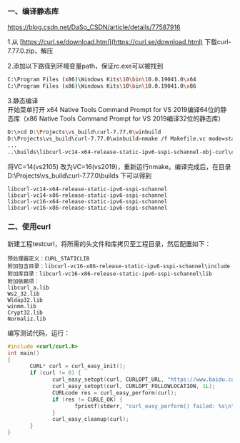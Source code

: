 ### 一、编译静态库

https://blog.csdn.net/DaSo_CSDN/article/details/77587916

1.从 [https://curl.se/download.html](https://curl.se/download.html) 下载curl-7.77.0.zip，解压

2.添加以下路径到环境变量path，保证rc.exe可以被找到  

```bash
C:\Program Files (x86)\Windows Kits\10\bin\10.0.19041.0\x64  
C:\Program Files (x86)\Windows Kits\10\bin\10.0.19041.0\x86  
```

3.静态编译  
开始菜单打开 x64 Native Tools Command Prompt for VS 2019编译64位的静态库（x86 Native Tools Command Prompt for VS 2019编译32位的静态库）

```bash
D:\>cd D:\Projects\vs_build\curl-7.77.0\winbuild
D:\Projects\vs_build\curl-7.77.0\winbuild>nmake /f Makefile.vc mode=static VC=14 MACHINE=x64 DEBUG=no
...
..\builds\libcurl-vc14-x64-release-static-ipv6-sspi-schannel-obj-curl\curl.res
```

将VC=14(vs2105) 改为VC=16(vs2019)，重新运行nmake。编译完成后，在目录 D:\Projects\vs_build\curl-7.77.0\builds 下可以得到  

```
libcurl-vc14-x64-release-static-ipv6-sspi-schannel
libcurl-vc14-x86-release-static-ipv6-sspi-schannel
libcurl-vc16-x64-release-static-ipv6-sspi-schannel
libcurl-vc16-x86-release-static-ipv6-sspi-schannel
```

### 二、使用curl

新建工程testcurl，将所需的头文件和库拷贝至工程目录，然后配置如下：

```
预处理器定义：CURL_STATICLIB
附加包含目录：libcurl-vc16-x86-release-static-ipv6-sspi-schannel\include
附加库目录：libcurl-vc16-x86-release-static-ipv6-sspi-schannel\lib
附加依赖项：
libcurl_a.lib
Ws2_32.lib
Wldap32.lib
winmm.lib
Crypt32.lib
Normaliz.lib
```

编写测试代码，运行：
```cpp
#include <curl/curl.h>
int main()
{
       CURL* curl = curl_easy_init();
       if (curl != 0) {
              curl_easy_setopt(curl, CURLOPT_URL, "https://www.baidu.com");
              curl_easy_setopt(curl, CURLOPT_FOLLOWLOCATION, 1L);
              CURLcode res = curl_easy_perform(curl);
              if (res != CURLE_OK) {
                     fprintf(stderr, "curl_easy_perform() failed: %s\n",  curl_easy_strerror(res));
              }
              curl_easy_cleanup(curl);
       }
}
```
